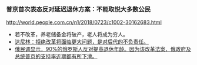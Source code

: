 ### 普京首次表态反对延迟退休方案：不能取悦大多数公民
http://world.people.com.cn/n1/2018/0723/c1002-30162683.html
- 若不改革，养老储备金将破产，老人将成为穷人。
- <u>达尼林：拒绝改革将面临更大问题，是对后代的不负责任。
- <u>俄民调显示，90%的俄罗斯人反对提高退休年龄。因为该改革法案，俄政府及总统普京的支持率近期都有所下滑。